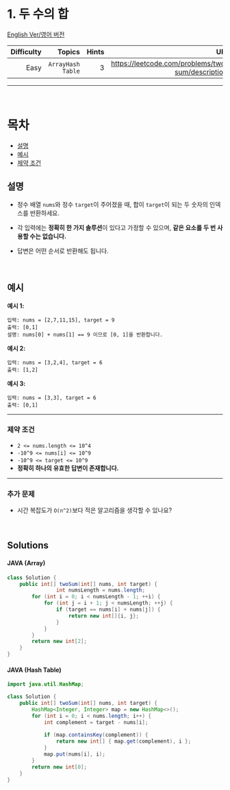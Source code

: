 # **1. 두 수의 합**

<!-- Language and Info Table Set for English -->
[English Ver/영어 버전](README.md)

|Difficulty |Topics |Hints |URL |
|---:|---:|---:|---:|
|Easy|<code>Array</code><code>Hash Table</code> |3 |https://leetcode.com/problems/two-sum/description/ |

---
<p>&nbsp;</p>

# 목차

- [설명](#설명)
- [예시](#예시)
- [제약 조건](#제약-조건)

## 설명

- 정수 배열 `nums`와 정수 `target`이 주어졌을 때, 합이 `target`이 되는 두 숫자의 인덱스를 반환하세요.

- 각 입력에는 **정확히 한 가지 솔루션**이 있다고 가정할 수 있으며, **같은 요소를 두 번 사용할 수는 없습니다.**
- 답변은 어떤 순서로 반환해도 됩니다.

<p>&nbsp;</p>

## **예시**

**예시 1:**

```plaintext
입력: nums = [2,7,11,15], target = 9
출력: [0,1]
설명: nums[0] + nums[1] == 9 이므로 [0, 1]을 반환합니다.
```

**예시 2:**

```plaintext
입력: nums = [3,2,4], target = 6
출력: [1,2]
```

**예시 3:**

```plaintext
입력: nums = [3,3], target = 6
출력: [0,1]
```

---

### **제약 조건**

- `2 <= nums.length <= 10^4`
- `-10^9 <= nums[i] <= 10^9`
- `-10^9 <= target <= 10^9`
- **정확히 하나의 유효한 답변이 존재합니다.**

---

### **추가 문제**

- 시간 복잡도가 `O(n^2)`보다 적은 알고리즘을 생각할 수 있나요?


<p>&nbsp;</p>

## Solutions

#### JAVA (Array)
```java
class Solution {
    public int[] twoSum(int[] nums, int target) {
                int numsLength = nums.length;
        for (int i = 0; i < numsLength - 1; ++i) {
            for (int j = i + 1; j < numsLength; ++j) {
                if (target == nums[i] + nums[j]) {
                    return new int[]{i, j};
                }
            }
        }
        return new int[2];
    }
}
```

#### JAVA (Hash Table)
```java
import java.util.HashMap;

class Solution {
    public int[] twoSum(int[] nums, int target) {
        HashMap<Integer, Integer> map = new HashMap<>();
        for (int i = 0; i < nums.length; i++) {
            int complement = target - nums[i];
            
            if (map.containsKey(complement)) {
                return new int[] { map.get(complement), i };
            }
            map.put(nums[i], i);
        }
        return new int[0];
    }
}
```
